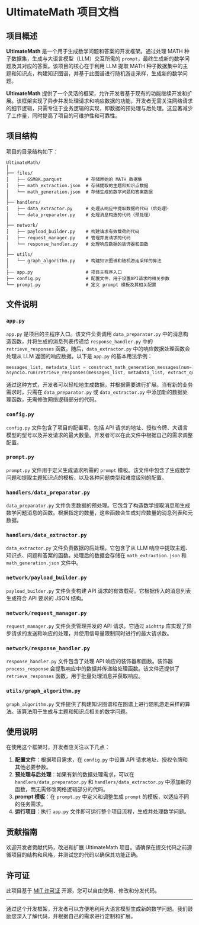 # UltimateMath 项目文档

## 项目概述

**UltimateMath** 是一个用于生成数学问题和答案的开发框架。通过处理 MATH 种子数据集，生成与大语言模型（LLM）交互所需的 `prompt`，最终生成新的数学问题及其对应的答案。该项目的核心在于利用 LLM 提取 MATH 种子数据集中的主题和知识点，构建知识图谱，并基于此图谱进行随机游走采样，生成新的数学问题。

**UltimateMath** 提供了一个灵活的框架，允许开发者基于现有的功能继续开发和扩展。该框架实现了异步并发处理请求和响应数据的功能，开发者无需关注网络请求的细节逻辑，只需专注于业务逻辑的实现，即数据的预处理与后处理。这显著减少了工作量，同时提高了项目的可维护性和可靠性。

## 项目结构

项目的目录结构如下：

```
UltimateMath/
│
├── files/
│   ├── GSM8K.parquet         # 存储原始的 MATH 数据集
│   ├── math_extraction.json  # 存储提取的主题和知识点数据
│   └── math_generation.json  # 存储生成的数学问题和答案数据
│
├── handlers/
│   ├── data_extractor.py     # 处理从响应中提取数据的代码（后处理）
│   └── data_preparator.py    # 处理消息构造的代码（预处理）
│
├── network/
│   ├── payload_builder.py    # 构建请求有效载荷的代码
│   ├── request_manager.py    # 管理并发请求的代码
│   └── response_handler.py   # 处理响应数据的装饰器和函数
│
├── utils/
│   └── graph_algorithm.py    # 构建知识图谱和随机游走采样的算法
│
├── app.py                    # 项目主程序入口
├── config.py                 # 配置文件，用于设置API请求的相关参数
└── prompt.py                 # 定义 prompt 模板及其相关配置
```

## 文件说明

### `app.py`

`app.py` 是项目的主程序入口。该文件负责调用 `data_preparator.py` 中的消息构造函数，并将生成的消息列表传递给 `response_handler.py` 中的 `retrieve_responses` 函数。随后，`data_extractor.py` 中的响应数据处理函数会处理从 LLM 返回的响应数据。以下是 `app.py` 的基本用法示例：

```python
messages_list, metadata_list = construct_math_generation_messages(num=100)
asyncio.run(retrieve_responses(messages_list, metadata_list, extract_question_and_answer))
```

通过这种方式，开发者可以轻松地生成数据，并根据需要进行扩展。当有新的业务需求时，只需在 `data_preparator.py` 或 `data_extractor.py` 中添加新的数据处理函数，无需修改网络逻辑部分的代码。

### `config.py`

`config.py` 文件包含了项目的配置项，包括 API 请求的地址、授权令牌、大语言模型的型号以及并发请求的最大数量。开发者可以在此文件中根据自己的需求调整配置。

### `prompt.py`

`prompt.py` 文件用于定义生成请求所需的 `prompt` 模板。该文件中包含了生成数学问题和提取主题知识点的模板，以及各种问题类型和难度级别的配置。

### `handlers/data_preparator.py`

`data_preparator.py` 文件负责数据的预处理。它包含了构造数学提取消息和生成数学问题消息的函数。根据指定的数量，这些函数会生成对应数量的消息列表和元数据。

### `handlers/data_extractor.py`

`data_extractor.py` 文件负责数据的后处理。它包含了从 LLM 响应中提取主题、知识点、问题和答案的函数。处理后的数据会存储在 `math_extraction.json` 和 `math_generation.json` 文件中。

### `network/payload_builder.py`

`payload_builder.py` 文件负责构建 API 请求的有效载荷。它根据传入的消息列表生成符合 API 要求的 JSON 结构。

### `network/request_manager.py`

`request_manager.py` 文件负责管理并发的 API 请求。它通过 `aiohttp` 库实现了异步请求的发送和响应的处理，并使用信号量限制同时进行的最大请求数。

### `network/response_handler.py`

`response_handler.py` 文件包含了处理 API 响应的装饰器和函数。装饰器 `process_response` 会提取响应中的数据并传递给处理函数。该文件还提供了 `retrieve_responses` 函数，用于批量处理消息并获取响应。

### `utils/graph_algorithm.py`

`graph_algorithm.py` 文件提供了构建知识图谱和在图谱上进行随机游走采样的算法。该算法用于生成与主题和知识点相关的数学问题。

## 使用说明

在使用这个框架时，开发者应关注以下几点：

1. **配置文件**：根据项目需求，在 `config.py` 中设置 API 请求地址、授权令牌和其他必要参数。
2. **预处理与后处理**：如果有新的数据处理需求，可以在 `handlers/data_preparator.py` 和 `handlers/data_extractor.py` 中添加新的函数，而无需修改网络逻辑部分的代码。
3. **prompt 模板**：在 `prompt.py` 中定义和调整生成 `prompt` 的模板，以适应不同的任务需求。
4. **运行项目**：执行 `app.py` 文件即可运行整个项目流程，生成并处理数学问题。

## 贡献指南

欢迎开发者贡献代码，改进和扩展 UltimateMath 项目。请确保在提交代码之前遵循项目的结构和风格，并测试您的代码以确保其功能正确。

## 许可证

此项目基于 [MIT 许可证](LICENSE) 开源，您可以自由使用、修改和分发代码。

---

通过这个开发框架，开发者可以方便地利用大语言模型生成新的数学问题。我们鼓励您深入了解代码，并根据自己的需求进行定制和扩展。